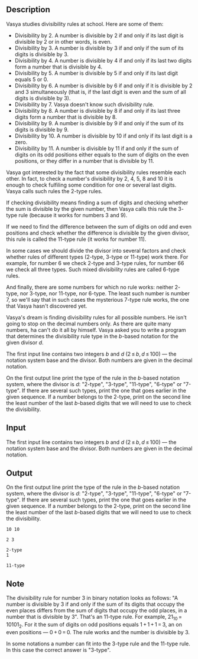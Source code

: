 ## Description

<div><p>Vasya studies divisibility rules at school. Here are some of them:</p><ul><li> <span class="tex-font-style-it">Divisibility by <span class="tex-span">2</span>.</span> A number is divisible by <span class="tex-span">2</span> if and only if its last digit is divisible by <span class="tex-span">2</span> or in other words, is even.</li><li> <span class="tex-font-style-it">Divisibility by <span class="tex-span">3</span>.</span> A number is divisible by <span class="tex-span">3</span> if and only if the sum of its digits is divisible by <span class="tex-span">3</span>.</li><li> <span class="tex-font-style-it">Divisibility by <span class="tex-span">4</span>.</span> A number is divisible by <span class="tex-span">4</span> if and only if its last two digits form a number that is divisible by <span class="tex-span">4</span>.</li><li> <span class="tex-font-style-it">Divisibility by <span class="tex-span">5</span>.</span> A number is divisible by <span class="tex-span">5</span> if and only if its last digit equals <span class="tex-span">5</span> or <span class="tex-span">0</span>.</li><li> <span class="tex-font-style-it">Divisibility by <span class="tex-span">6</span>.</span> A number is divisible by <span class="tex-span">6</span> if and only if it is divisible by <span class="tex-span">2</span> and <span class="tex-span">3</span> simultaneously (that is, if the last digit is even and the sum of all digits is divisible by <span class="tex-span">3</span>).</li><li> <span class="tex-font-style-it">Divisibility by <span class="tex-span">7</span>.</span> Vasya doesn't know such divisibility rule.</li><li> <span class="tex-font-style-it">Divisibility by <span class="tex-span">8</span>.</span> A number is divisible by <span class="tex-span">8</span> if and only if its last three digits form a number that is divisible by <span class="tex-span">8</span>.</li><li> <span class="tex-font-style-it">Divisibility by <span class="tex-span">9</span>.</span> A number is divisible by <span class="tex-span">9</span> if and only if the sum of its digits is divisible by <span class="tex-span">9</span>.</li><li> <span class="tex-font-style-it">Divisibility by <span class="tex-span">10</span>.</span> A number is divisible by <span class="tex-span">10</span> if and only if its last digit is a zero.</li><li> <span class="tex-font-style-it">Divisibility by <span class="tex-span">11</span>.</span> A number is divisible by <span class="tex-span">11</span> if and only if the sum of digits on its odd positions either equals to the sum of digits on the even positions, or they differ in a number that is divisible by <span class="tex-span">11</span>.</li></ul><p>Vasya got interested by the fact that some divisibility rules resemble each other. In fact, to check a number's divisibility by <span class="tex-span">2</span>, <span class="tex-span">4</span>, <span class="tex-span">5</span>, <span class="tex-span">8</span> and <span class="tex-span">10</span> it is enough to check fulfiling some condition for one or several last digits. Vasya calls such rules the <span class="tex-font-style-bf"><span class="tex-span">2</span>-type</span> rules.</p><p>If checking divisibility means finding a sum of digits and checking whether the sum is divisible by the given number, then Vasya calls this rule the <span class="tex-font-style-bf"><span class="tex-span">3</span>-type</span> rule (because it works for numbers <span class="tex-span">3</span> and <span class="tex-span">9</span>).</p><p>If we need to find the difference between the sum of digits on odd and even positions and check whether the difference is divisible by the given divisor, this rule is called the <span class="tex-font-style-bf"><span class="tex-span">11</span>-type</span> rule (it works for number <span class="tex-span">11</span>).</p><p>In some cases we should divide the divisor into several factors and check whether rules of different types (<span class="tex-span">2</span>-type, <span class="tex-span">3</span>-type or <span class="tex-span">11</span>-type) work there. For example, for number <span class="tex-span">6</span> we check <span class="tex-span">2</span>-type and <span class="tex-span">3</span>-type rules, for number <span class="tex-span">66</span> we check all three types. Such mixed divisibility rules are called <span class="tex-font-style-bf"><span class="tex-span">6</span>-type</span> rules. </p><p>And finally, there are some numbers for which no rule works: neither <span class="tex-span">2</span>-type, nor <span class="tex-span">3</span>-type, nor <span class="tex-span">11</span>-type, nor <span class="tex-span">6</span>-type. The least such number is number <span class="tex-span">7</span>, so we'll say that in such cases the mysterious <span class="tex-font-style-bf"><span class="tex-span">7</span>-type</span> rule works, the one that Vasya hasn't discovered yet. </p><p>Vasya's dream is finding divisibility rules for all possible numbers. He isn't going to stop on the decimal numbers only. As there are quite many numbers, ha can't do it all by himself. Vasya asked you to write a program that determines the divisibility rule type in the <span class="tex-span"><i>b</i></span>-based notation for the given divisor <span class="tex-span"><i>d</i></span>.</p></div><div class="input-specification"><p>The first input line contains two integers <span class="tex-span"><i>b</i></span> and <span class="tex-span"><i>d</i></span> (<span class="tex-span">2 ≤ <i>b</i>, <i>d</i> ≤ 100</span>) — the notation system base and the divisor. Both numbers are given in the decimal notation.</p></div><div class="output-specification"><p>On the first output line print the type of the rule in the <span class="tex-span"><i>b</i></span>-based notation system, where the divisor is <span class="tex-span"><i>d</i></span>: "<span class="tex-font-style-tt">2-type</span>", "<span class="tex-font-style-tt">3-type</span>", "<span class="tex-font-style-tt">11-type</span>", "<span class="tex-font-style-tt">6-type</span>" or "<span class="tex-font-style-tt">7-type</span>". If there are several such types, print the one that goes earlier in the given sequence. If a number belongs to the <span class="tex-span">2</span>-type, print on the second line the least number of the last <span class="tex-span"><i>b</i></span>-based digits that we will need to use to check the divisibility.</p></div>

## Input

<p>The first input line contains two integers <span class="tex-span"><i>b</i></span> and <span class="tex-span"><i>d</i></span> (<span class="tex-span">2 ≤ <i>b</i>, <i>d</i> ≤ 100</span>) — the notation system base and the divisor. Both numbers are given in the decimal notation.</p>

## Output

<p>On the first output line print the type of the rule in the <span class="tex-span"><i>b</i></span>-based notation system, where the divisor is <span class="tex-span"><i>d</i></span>: "<span class="tex-font-style-tt">2-type</span>", "<span class="tex-font-style-tt">3-type</span>", "<span class="tex-font-style-tt">11-type</span>", "<span class="tex-font-style-tt">6-type</span>" or "<span class="tex-font-style-tt">7-type</span>". If there are several such types, print the one that goes earlier in the given sequence. If a number belongs to the <span class="tex-span">2</span>-type, print on the second line the least number of the last <span class="tex-span"><i>b</i></span>-based digits that we will need to use to check the divisibility.</p>





```input1
10 10

```




```input2
2 3

```




```output1
2-type
1

```




```output2
11-type

```



## Note

<p>The divisibility rule for number <span class="tex-span">3</span> in binary notation looks as follows: "A number is divisible by <span class="tex-span">3</span> if and only if the sum of its digits that occupy the even places differs from the sum of digits that occupy the odd places, in a number that is divisible by <span class="tex-span">3</span>". That's an <span class="tex-span">11</span>-type rule. For example, <span class="tex-span">21<sub class="lower-index">10</sub> = 10101<sub class="lower-index">2</sub></span>. For it the sum of digits on odd positions equals <span class="tex-span">1 + 1 + 1 = 3</span>, an on even positions — <span class="tex-span">0 + 0 = 0</span>. The rule works and the number is divisible by <span class="tex-span">3</span>. </p><p>In some notations a number can fit into the <span class="tex-span">3</span>-type rule and the <span class="tex-span">11</span>-type rule. In this case the correct answer is "<span class="tex-font-style-tt">3-type</span>".</p>
